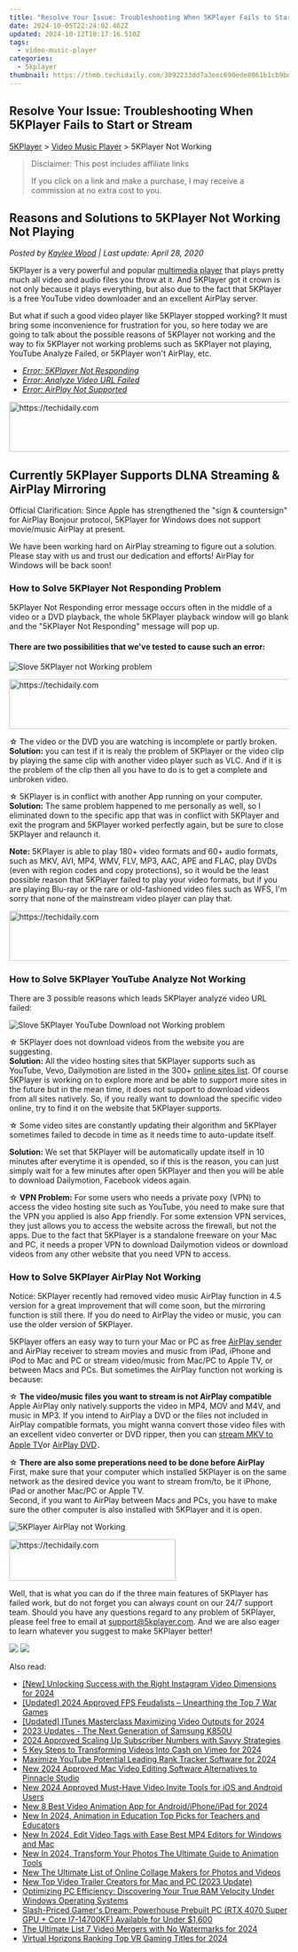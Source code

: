 ```yaml
---
title: "Resolve Your Issue: Troubleshooting When 5KPlayer Fails to Start or Stream"
date: 2024-10-05T22:24:02.462Z
updated: 2024-10-12T10:17:16.510Z
tags:
  - video-music-player
categories:
  - 5kplayer
thumbnail: https://thmb.techidaily.com/3092233dd7a3eec690ede8061b1cb9bd7087808138a5d4f0dd6cc9938518b6ac.jpg
---
```


## Resolve Your Issue: Troubleshooting When 5KPlayer Fails to Start or Stream

[5KPlayer](https://tools.techidaily.com/5kplayer/products/) \> [Video Music Player](https://tools.techidaily.com/5kplayer/video-music-player/) \> 5KPlayer Not Working

>  Disclaimer: This post includes affiliate links
>
>  If you click on a link and make a purchase, I may receive a commission at no extra cost to you.
>

## Reasons and Solutions to 5KPlayer Not Working Not Playing

 _Posted by [Kaylee Wood](https://www.quora.com/profile/Amanda-Hu-21) | Last update: April 28, 2020_

5KPlayer is a very powerful and popular [multimedia player](https://tools.techidaily.com/5kplayer/video-music-player/) that plays pretty much all video and audio files you throw at it. And 5KPlayer got it crown is not only because it plays everything, but also due to the fact that 5KPlayer is a free YouTube video downloader and an excellent AirPlay server.

But what if such a good video player like 5KPlayer stopped working? It must bring some inconvenience for frustration for you, so here today we are going to talk about the possible reasons of 5KPlayer not working and the way to fix 5KPlayer not working problems such as 5KPlayer not playing, YouTube Analyze Failed, or 5KPlayer won't AirPlay, etc. 

* [_Error: 5KPlayer Not Responding_](https://tools.techidaily.com/5kplayer/video-music-player/)
* [_Error: Analyze Video URL Failed_](https://tools.techidaily.com/5kplayer/video-music-player/)
* [_Error: AirPlay Not Supported_](https://tools.techidaily.com/5kplayer/video-music-player/)

<!-- affiliate ads begin -->
<a href="https://aligracehair.sjv.io/c/5597632/1948909/19272" target="_top" id="1948909">
  <img src="//a.impactradius-go.com/display-ad/19272-1948909" border="0" alt="https://techidaily.com" width="728" height="90"/>
</a>
<img height="0" width="0" src="https://aligracehair.sjv.io/i/5597632/1948909/19272" style="position:absolute;visibility:hidden;" border="0" />
<!-- affiliate ads end -->

## Currently **5KPlayer** Supports DLNA Streaming & AirPlay Mirroring

Official Clarification: Since Apple has strengthened the "sign & countersign" for AirPlay Bonjour protocol, 5KPlayer for Windows does not support movie/music AirPlay at present.

We have been working hard on AirPlay streaming to figure out a solution. Please stay with us and trust our dedication and efforts! AirPlay for Windows will be back soon!

### How to Solve 5KPlayer Not Responding Problem

5KPlayer Not Responding error message occurs often in the middle of a video or a DVD playback, the whole 5KPlayer playback window will go blank and the "5KPlayer Not Responding" message will pop up. 

#### **There are two possibilities that we've tested to cause such an error:**

![Slove 5KPlayer not Working problem](https://www.5kplayer.com/video-music-player/img/5kp-not-working.jpg)

<!-- affiliate ads begin -->
<a href="https://appsumo.8odi.net/c/5597632/2075476/7443" target="_top" id="2075476">
  <img src="//a.impactradius-go.com/display-ad/7443-2075476" border="0" alt="https://techidaily.com" width="728" height="90"/>
</a>
<img height="0" width="0" src="https://appsumo.8odi.net/i/5597632/2075476/7443" style="position:absolute;visibility:hidden;" border="0" />
<!-- affiliate ads end -->

☆ The video or the DVD you are watching is incomplete or partly broken.   
**Solution:** you can test if it is realy the problem of 5KPlayer or the video clip by playing the same clip with another video player such as VLC. And if it is the problem of the clip then all you have to do is to get a complete and unbroken video.

 ☆ 5KPlayer is in conflict with another App running on your computer.   
**Solution:** The same problem happened to me personally as well, so I eliminated down to the specific app that was in conflict with 5KPlayer and exit the program and 5KPlayer worked perfectly again, but be sure to close 5KPlayer and relaunch it.

**Note:** 5KPlayer is able to play 180+ video formats and 60+ audio formats, such as MKV, AVI, MP4, WMV, FLV, MP3, AAC, APE and FLAC, play DVDs (even with region codes and copy protections), so it would be the least possible reason that 5KPlayer failed to play your video formats, but if you are playing Blu-ray or the rare or old-fashioned video files such as WFS, I'm sorry that none of the mainstream video player can play that. 

<!-- affiliate ads begin -->
<a href="https://versadesk.pxf.io/c/5597632/1815678/21290" target="_top" id="1815678">
  <img src="//a.impactradius-go.com/display-ad/21290-1815678" border="0" alt="https://techidaily.com" width="728" height="90"/>
</a>
<img height="0" width="0" src="https://versadesk.pxf.io/i/5597632/1815678/21290" style="position:absolute;visibility:hidden;" border="0" />
<!-- affiliate ads end -->

###  How to Solve 5KPlayer YouTube Analyze Not Working

There are 3 possible reasons which leads 5KPlayer analyze video URL failed:

![Slove 5KPlayer YouTube Download not Working problem](https://www.5kplayer.com/video-music-player/img/5kplayer-downloader-not-working.jpg)

☆ 5KPlayer does not download videos from the website you are suggesting.   
**Solution:** All the video hosting sites that 5KPlayer supports such as YouTube, Vevo, Dailymotion are listed in the 300+ [online sites list](https://tools.techidaily.com/5kplayer/youtube-download/). Of course 5KPlayer is working on to explore more and be able to support more sites in the future but in the mean time, it does not support to download videos from all sites natively. So, if you really want to download the specific video online, try to find it on the website that 5KPlayer supports. 

 ☆ Some video sites are constantly updating their algorithm and 5KPlayer sometimes failed to decode in time as it needs time to auto-update itself. 

**Solution:** We set that 5KPlayer will be automatically update itself in 10 minutes after everytime it is opended, so if this is the reason, you can just simply wait for a few minutes after open 5KPlayer and then you will be able to download Dailymotion, Facebook videos again. 

 ☆ **VPN Problem:** For some users who needs a private poxy (VPN) to access the video hosting site such as YouTube, you need to make sure that the VPN you applied is also App friendly. For some extension VPN services, they just allows you to access the website across the firewall, but not the apps. Due to the fact that 5KPlayer is a standalone freeware on your Mac and PC, it needs a proper VPN to download Dailymotion videos or download videos from any other website that you need VPN to access. 

###  How to Solve 5KPlayer AirPlay Not Working

Notice: 5KPlayer recently had removed video music AirPlay function in 4.5 version for a great improvement that will come soon, but the mirroring function is still there. If you do need to AirPlay the video or music, you can use the older version of 5KPlayer.

5KPlayer offers an easy way to turn your Mac or PC as free [AirPlay sender](https://tools.techidaily.com/5kplayer/airplay/) and AirPlay receiver to stream movies and music from iPad, iPhone and iPod to Mac and PC or stream video/music from Mac/PC to Apple TV, or between Macs and PCs. But sometimes the AirPlay function not working is because: 

☆   **The video/music files you want to stream is not AirPlay compatible**   
Apple AirPlay only natively supports the video in MP4, MOV and M4V, and music in MP3\. If you intend to AirPlay a DVD or the files not included in AirPlay compatible formats, you might wanna convert those video files with an excellent video converter or DVD ripper, then you can [stream MKV to Apple TV](https://tools.techidaily.com/5kplayer/airplay/)or [AirPlay DVD](https://tools.techidaily.com/5kplayer/airplay/)． 

☆ **There are also some preperations need to be done before AirPlay**  
 First, make sure that your computer which installed 5KPlayer is on the same network as the desired device you want to stream from/to, be it iPhone, iPad or another Mac/PC or Apple TV.   
 Second, if you want to AirPlay between Macs and PCs, you have to make sure the other computer is also installed with 5KPlayer and it is open. 

![5KPlayer AirPlay not Working](https://www.5kplayer.com/video-music-player/img/5kplayer-airplay-not-working.jpg) 

<!-- affiliate ads begin -->
<a href="https://25home.pxf.io/c/5597632/2148643/16836" target="_top" id="2148643">
  <img src="//a.impactradius-go.com/display-ad/16836-2148643" border="0" alt="https://techidaily.com" width="300" height="75"/>
</a>
<img height="0" width="0" src="https://25home.pxf.io/i/5597632/2148643/16836" style="position:absolute;visibility:hidden;" border="0" />
<!-- affiliate ads end -->

Well, that is what you can do if the three main features of 5KPlayer has failed work, but do not forget you can always count on our 24/7 support team. Should you have any questions regard to any problem of 5KPlayer, please feel free to email at [support@5kplayer.com](https://tools.techidaily.com/5kplayer/video-music-player/). And we are also eager to learn whatever you suggest to make 5KPlayer better!

[![](https://www.5kplayer.com/video-music-player/../button/freedownwhitewin.png)](https://tools.techidaily.com/5kplayer/products/) [![](https://www.5kplayer.com/video-music-player/../button/freedownbackmac.png)](https://tools.techidaily.com/5kplayer/products/)

<ins class="adsbygoogle"
     style="display:block"
     data-ad-format="autorelaxed"
     data-ad-client="ca-pub-7571918770474297"
     data-ad-slot="1223367746"></ins>

<ins class="adsbygoogle"
     style="display:block"
     data-ad-client="ca-pub-7571918770474297"
     data-ad-slot="8358498916"
     data-ad-format="auto"
     data-full-width-responsive="true"></ins>

<span class="atpl-alsoreadstyle">Also read:</span>
<div><ul>
<li><a href="https://instagram-video-recordings.techidaily.com/new-unlocking-success-with-the-right-instagram-video-dimensions-for-2024/"><u>[New] Unlocking Success with the Right Instagram Video Dimensions for 2024</u></a></li>
<li><a href="https://video-screen-grab.techidaily.com/updated-2024-approved-fps-feudalists-unearthing-the-top-7-war-games/"><u>[Updated] 2024 Approved FPS Feudalists – Unearthing the Top 7 War Games</u></a></li>
<li><a href="https://screen-mirroring-recording.techidaily.com/updated-itunes-masterclass-maximizing-video-outputs-for-2024/"><u>[Updated] ITunes Masterclass Maximizing Video Outputs for 2024</u></a></li>
<li><a href="https://extra-lessons.techidaily.com/2023-updates-the-next-generation-of-samsung-k850u/"><u>2023 Updates - The Next Generation of Samsung K850U</u></a></li>
<li><a href="https://extra-guidance.techidaily.com/2024-approved-scaling-up-subscriber-numbers-with-savvy-strategies/"><u>2024 Approved Scaling Up Subscriber Numbers with Savvy Strategies</u></a></li>
<li><a href="https://vimeo-videos.techidaily.com/5-key-steps-to-transforming-videos-into-cash-on-vimeo-for-2024/"><u>5 Key Steps to Transforming Videos Into Cash on Vimeo for 2024</u></a></li>
<li><a href="https://youtube-stream.techidaily.com/maximize-youtube-potential-leading-rank-tracker-software-for-2024/"><u>Maximize YouTube Potential Leading Rank Tracker Software for 2024</u></a></li>
<li><a href="https://video-creation-software.techidaily.com/new-2024-approved-mac-video-editing-software-alternatives-to-pinnacle-studio/"><u>New 2024 Approved Mac Video Editing Software Alternatives to Pinnacle Studio</u></a></li>
<li><a href="https://video-creation-software.techidaily.com/new-2024-approved-must-have-video-invite-tools-for-ios-and-android-users/"><u>New 2024 Approved Must-Have Video Invite Tools for iOS and Android Users</u></a></li>
<li><a href="https://video-creation-software.techidaily.com/new-8-best-video-animation-app-for-androidiphoneipad-for-2024/"><u>New 8 Best Video Animation App for Android/iPhone/iPad for 2024</u></a></li>
<li><a href="https://video-creation-software.techidaily.com/new-in-2024-animation-in-education-top-picks-for-teachers-and-educators/"><u>New In 2024, Animation in Education Top Picks for Teachers and Educators</u></a></li>
<li><a href="https://video-creation-software.techidaily.com/new-in-2024-edit-video-tags-with-ease-best-mp4-editors-for-windows-and-mac/"><u>New In 2024, Edit Video Tags with Ease Best MP4 Editors for Windows and Mac</u></a></li>
<li><a href="https://video-creation-software.techidaily.com/new-in-2024-transform-your-photos-the-ultimate-guide-to-animation-tools/"><u>New In 2024, Transform Your Photos The Ultimate Guide to Animation Tools</u></a></li>
<li><a href="https://video-creation-software.techidaily.com/new-the-ultimate-list-of-online-collage-makers-for-photos-and-videos/"><u>New The Ultimate List of Online Collage Makers for Photos and Videos</u></a></li>
<li><a href="https://video-creation-software.techidaily.com/new-top-video-trailer-creators-for-mac-and-pc-2023-update/"><u>New Top Video Trailer Creators for Mac and PC (2023 Update)</u></a></li>
<li><a href="https://tech-hub.techidaily.com/optimizing-pc-efficiency-discovering-your-true-ram-velocity-under-windows-operating-systems/"><u>Optimizing PC Efficiency: Discovering Your True RAM Velocity Under Windows Operating Systems</u></a></li>
<li><a href="https://ai-voice.techidaily.com/1723262411149-slash-priced-gamers-dream-powerhouse-prebuilt-pc-rtx-4070-super-gpu-plus-core-i7-14700kf-available-for-under-1600/"><u>Slash-Priced Gamer's Dream: Powerhouse Prebuilt PC (RTX 4070 Super GPU + Core I7-14700KF) Available for Under $1,600</u></a></li>
<li><a href="https://video-creation-software.techidaily.com/the-ultimate-list-7-video-mergers-with-no-watermarks-for-2024/"><u>The Ultimate List 7 Video Mergers with No Watermarks for 2024</u></a></li>
<li><a href="https://fox-friendly.techidaily.com/virtual-horizons-ranking-top-vr-gaming-titles-for-2024/"><u>Virtual Horizons Ranking Top VR Gaming Titles for 2024</u></a></li>
</ul></div>

